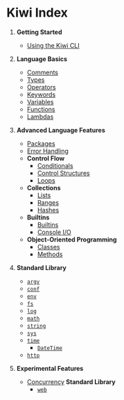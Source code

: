# Kiwi Index

1. **Getting Started**
   - [Using the Kiwi CLI](cli.md)

2. **Language Basics**
   - [Comments](comments.md)
   - [Types](types.md)
   - [Operators](operators.md)
   - [Keywords](keywords.md)
   - [Variables](variables.md)
   - [Functions](functions.md)
   - [Lambdas](lambdas.md)

3. **Advanced Language Features**
   - [Packages](packages.md)
   - [Error Handling](error_handling.md)
   - **Control Flow**
     - [Conditionals](conditionals.md)
     - [Control Structures](control_structures.md)
     - [Loops](loops.md)
   - **Collections**
     - [Lists](lists.md)
     - [Ranges](ranges.md)
     - [Hashes](hashes.md)
   - **Builtins**
     - [Builtins](builtins.md)
     - [Console I/O](console_io.md)
   - **Object-Oriented Programming**
     - [Classes](classes.md)
     - [Methods](functions.md)

4. **Standard Library**
   - [`argv`](lib/argv.md)
   - [`conf`](lib/conf.md)
   - [`env`](lib/env.md)
   - [`fs`](lib/fs.md)
   - [`log`](lib/log.md)
   - [`math`](lib/math.md)
   - [`string`](lib/string.md)
   - [`sys`](lib/sys.md)
   - [`time`](lib/time.md)
     - [`DateTime`](lib/datetime.md)
   - [`http`](lib/http.md)

5. **Experimental Features**
   - [Concurrency](concurrency.md)
   **Standard Library**
      - [`web`](lib/web.md)
